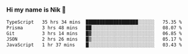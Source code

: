 ### Hi my name is Nik 👋

<!--
**NikDoe/NikDoe** is a ✨ _special_ ✨ repository because its `README.md` (this file) appears on your GitHub profile.

Here are some ideas to get you started:

- 🔭 I’m currently working on ...
- 🌱 I’m currently learning ...
- 👯 I’m looking to collaborate on ...
- 🤔 I’m looking for help with ...
- 💬 Ask me about ...
- 📫 How to reach me: ...
- 😄 Pronouns: ...
- ⚡ Fun fact: ...
-->

<!--START_SECTION:waka-->

```txt
TypeScript   35 hrs 34 mins  ███████████████████░░░░░░   75.35 %
Prisma       3 hrs 48 mins   ██░░░░░░░░░░░░░░░░░░░░░░░   08.07 %
Git          3 hrs 14 mins   █▓░░░░░░░░░░░░░░░░░░░░░░░   06.85 %
JSON         2 hrs 26 mins   █▒░░░░░░░░░░░░░░░░░░░░░░░   05.17 %
JavaScript   1 hr 37 mins    █░░░░░░░░░░░░░░░░░░░░░░░░   03.43 %
```

<!--END_SECTION:waka-->
